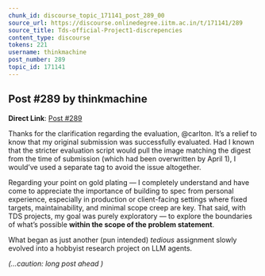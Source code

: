 ```yaml
---
chunk_id: discourse_topic_171141_post_289_00
source_url: https://discourse.onlinedegree.iitm.ac.in/t/171141/289
source_title: Tds-official-Project1-discrepencies
content_type: discourse
tokens: 221
username: thinkmachine
post_number: 289
topic_id: 171141
---
```


## Post #289 by thinkmachine

**Direct Link**: [Post #289](https://discourse.onlinedegree.iitm.ac.in/t/171141/289)

Thanks for the clarification regarding the evaluation, @carlton. It’s a relief to know that my original submission was successfully evaluated. Had I known that the stricter evaluation script would pull the image matching the digest from the time of submission (which had been overwritten by April 1), I would’ve used a separate tag to avoid the issue altogether.

Regarding your point on gold plating — I completely understand and have come to appreciate the importance of building to spec from personal experience, especially in production or client-facing settings where fixed targets, maintainability, and minimal scope creep are key. That said, with TDS projects, my goal was purely exploratory — to explore the boundaries of what’s possible **within the scope of the problem statement**.

What began as just another (pun intended) *tedious* assignment slowly evolved into a hobbyist research project on LLM agents.

*(…caution: long post ahead )*
